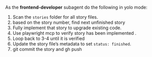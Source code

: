 As the **frontend-developer** subagent do the following in yolo mode:
1. Scan the `stories` folder for all story files.
2. based on the story number, find next unfinished story
3. Fully implement that story to upgrade existing code.
4. Use playwright mcp to verify story has been implemented .
5. Loop back to 3-4 until it is verified
6. Update the story file’s metadata to set `status: finished`.
7. git commit the story and gh push
